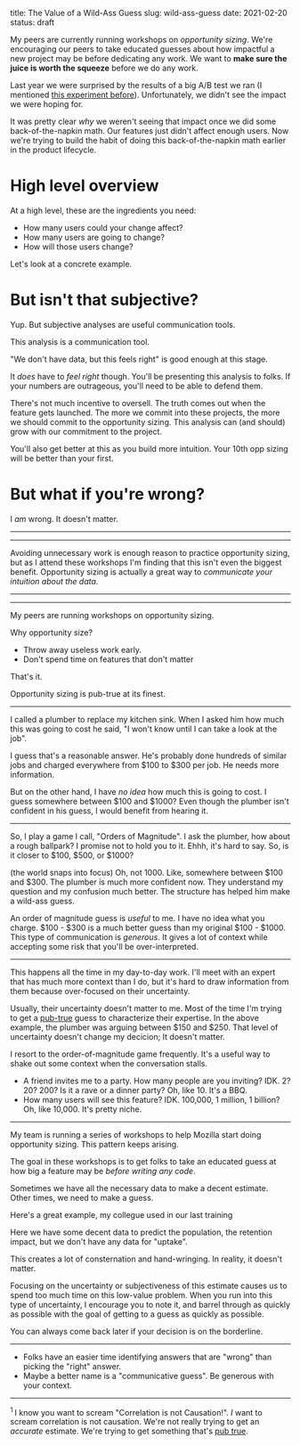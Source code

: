 title: The Value of a Wild-Ass Guess
slug: wild-ass-guess
date: 2021-02-20
status: draft

My peers are currently running workshops on *opportunity sizing*.
We're encouraging our peers to take educated guesses
about how impactful a new project may be
before dedicating any work.
We want to **make sure the juice is worth the squeeze**
before we do any work.

Last year we were surprised by the results of 
a big A/B test we ran
(I mentioned [this experiment before](/why_experiment.html)).
Unfortunately, we didn't see the impact we were hoping for.

It was pretty clear *why* we weren't seeing that impact
once we did some back-of-the-napkin math.
Our features just didn't affect enough users.
Now we're trying to build the habit of doing this back-of-the-napkin math
earlier in the product lifecycle.

# High level overview

At a high level, these are the ingredients you need:

* How many users could your change affect?
* How many users are going to change?
* How will those users change?

Let's look at a concrete example.

# But isn't that subjective?

Yup. But subjective analyses are useful communication tools.

This analysis is a communication tool.

"We don't have data, but this feels right"
is good enough at this stage.

It _does_ have to _feel right_ though.
You'll be presenting this analysis to folks.
If your numbers are outrageous,
you'll need to be able to defend them.

There's not much incentive to oversell.
The truth comes out when the feature gets launched.
The more we commit into these projects,
the more we should commit to the opportunity sizing.
This analysis can (and should) grow with our commitment to the project.

You'll also get better at this as you build more intuition.
Your 10th opp sizing will be better than your first.

# But what if you're wrong?

I _am_ wrong. It doesn't matter.

 
---

---

Avoiding unnecessary work is enough reason to practice opportunity sizing,
but as I attend these workshops 
I'm finding that this isn't even the biggest benefit.
Opportunity sizing is actually
a great way to *communicate your intuition about the data*.


---



---


My peers are running workshops on opportunity sizing.

Why opportunity size?

* Throw away useless work early.
* Don't spend time on features that don't matter

That's it.

Opportunity sizing is pub-true at its finest.


---

I called a plumber to replace my kitchen sink.
When I asked him how much this was going to cost
he said, "I won't know until I can take a look at the job".

I guess that's a reasonable answer. 
He's probably done hundreds of similar jobs
and charged everywhere from $100 to $300 per job.
He needs more information.

But on the other hand, I have *no idea* how much this is going to cost.
I guess somewhere between $100 and $1000?
Even though the plumber isn't confident in his guess,
I would benefit from hearing it.

---

So, I play a game I call, "Orders of Magnitude".
I ask the plumber, how about a rough ballpark? I promise not to hold you to it.
Ehhh, it's hard to say.
So, is it closer to $100, $500, or $1000?

(the world snaps into focus) Oh, not 1000. Like, somewhere between $100 and $300.
The plumber is much more confident now.
They understand my question and my confusion much better.
The structure has helped him make a wild-ass guess.

An order of magnitude guess is *useful* to me.
I have no idea what you charge.
$100 - $300 is a much better guess than my original $100 - $1000.
This type of communication is *generous*.
It gives a lot of context while accepting some risk that you'll be over-interpreted.

---

This happens all the time in my day-to-day work.
I'll meet with an expert that has much more context than I do,
but it's hard to draw information from them 
because over-focused on their uncertainty.

Usually, their uncertainty doesn't matter to me.
Most of the time I'm trying to get a [pub-true](/pub-true.html) guess
to characterize their expertise.
In the above example, the plumber was arguing between $150 and $250.
That level of uncertainty doesn't change my decicion;
It doesn't matter.

I resort to the order-of-magnitude game frequently.
It's a useful way to shake out some context when the conversation stalls.

* A friend invites me to a party. How many people are you inviting? IDK.
  2? 20? 200? Is it a rave or a dinner party? Oh, like 10. It's a BBQ.
* How many users will see this feature? IDK. 100,000, 1 million, 1 billion?
  Oh, like 10,000. It's pretty niche.

---

My team is running a series of workshops 
to help Mozilla start doing opportunity sizing.
This pattern keeps arising.

The goal in these workshops is to get folks to take an educated guess
at how big a feature may be *before writing any code*.

Sometimes we have all the necessary data to make a decent estimate.
Other times, we need to make a guess.

Here's a great example, my collegue used in our last training

<!-- TODO: Find the example -->

Here we have some decent data to predict the population, the retention impact,
but we don't have any data for "uptake".


This creates a lot of consternation and hand-wringing.
In reality, it doesn't matter.

Focusing on the uncertainty or subjectiveness of this estimate
causes us to spend too much time on this low-value problem.
When you run into this type of uncertainty,
I encourage you to note it, and barrel through as quickly as possible
with the goal of getting to a guess as quickly as possible.

You can always come back later if your decision is on the borderline.



---

* Folks have an easier time identifying answers that are "wrong" 
  than picking the "right" answer.
* Maybe a better name is a "communicative guess". Be generous with your context.

---

<sup> 1 </sup> 
I know you want to scream "Correlation is not Causation!".
*I* want to scream correlation is not causation.
We're not really trying to get an *accurate* estimate.
We're trying to get something that's [pub true](/pub_true.html).


